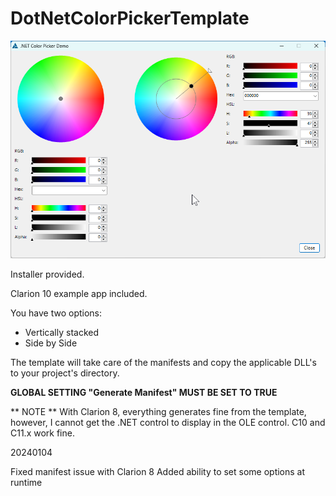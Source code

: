 # DotNetColorPickerTemplate

<img src="https://github.com/donridley1972/DotNetColorPickerTemplate/blob/main/Screenshots/DotNetColorPicker.png" width=600/>

Installer provided.

Clarion 10 example app included.

You have two options:
* Vertically stacked
* Side by Side

The template will take care of the manifests and copy the applicable DLL's to your project's directory.

<b>GLOBAL SETTING "Generate Manifest" MUST BE SET TO TRUE</b>

** NOTE **
With Clarion 8, everything generates fine from the template, however, I cannot get the .NET control to display in the OLE control. C10 and C11.x work fine.


20240104  

Fixed manifest issue with Clarion 8
Added ability to set some options at runtime
